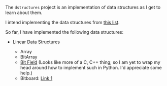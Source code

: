 The `dstructures` project is an implementation of data structures as I get to learn about them. 

I intend implementing the data structures from [this list](https://en.wikipedia.org/wiki/List_of_data_structures).

So far, I have implemented the following data structures:

* Linear Data Structures

  * Array
  * BitArray
  * [Bit Field](https://en.wikipedia.org/wiki/Bit_field) (Looks like more of a C, C++ thing; so I am yet to wrap my head around how to implement such in Python.
  I'd appreciate some help.)
  * Bitboard: [Link 1](http://pages.cs.wisc.edu/~psilord/blog/data/chess-pages/rep.html)

